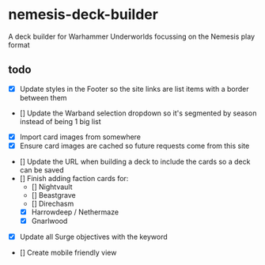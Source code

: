 # nemesis-deck-builder
A deck builder for Warhammer Underworlds focussing on the Nemesis play format


## todo
- [x] Update styles in the Footer so the site links are list items with a border between them  
- [] Update the Warband selection dropdown so it's segmented by season instead of being 1 big list  
- [x] Import card images from somewhere  
- [x] Ensure card images are cached so future requests come from this site  
- [] Update the URL when building a deck to include the cards so a deck can be saved  
- [] Finish adding faction cards for:  
  - [] Nightvault  
  - [] Beastgrave  
  - [] Direchasm  
  - [x] Harrowdeep / Nethermaze  
  - [x] Gnarlwood  
- [x] Update all Surge objectives with the keyword  
- [] Create mobile friendly view 

